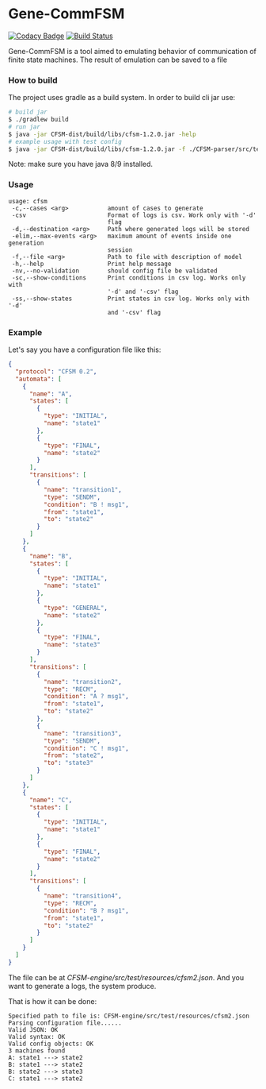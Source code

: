 # Gene-CommFSM

[![Codacy Badge](https://api.codacy.com/project/badge/Grade/6ec021d65858412cb90dba82f2d4562a)](https://www.codacy.com/app/Sammers21/Gena-CommFSM?utm_source=github.com&amp;utm_medium=referral&amp;utm_content=PAIS-Lab-Public-Projects/Gena-CommFSM&amp;utm_campaign=Badge_Grade)
[![Build Status](https://travis-ci.org/PAIS-Lab-Public-Projects/Gena-CommFSM.svg?branch=master)](https://travis-ci.org/PAIS-Lab-Public-Projects/Gena-CommFSM)

Gene-CommFSM is a tool aimed to emulating behavior of 
communication of finite state machines.
The result of emulation can be saved to a file

### How to build

The project uses gradle as a build system. In order to build cli jar use:

```bash
# build jar
$ ./gradlew build
# run jar 
$ java -jar CFSM-dist/build/libs/cfsm-1.2.0.jar -help
# example usage with test config
$ java -jar CFSM-dist/build/libs/cfsm-1.2.0.jar -f ./CFSM-parser/src/test/resources/cfsm.json 
```

Note: make sure you have java 8/9 installed.

### Usage

```text
usage: cfsm
 -c,--cases <arg>           amount of cases to generate
 -csv                       Format of logs is csv. Work only with '-d'
                            flag
 -d,--destination <arg>     Path where generated logs will be stored
 -elim,--max-events <arg>   maximum amount of events inside one generation
                            session
 -f,--file <arg>            Path to file with description of model
 -h,--help                  Print help message
 -nv,--no-validation        should config file be validated
 -sc,--show-conditions      Print conditions in csv log. Works only with
                            '-d' and '-csv' flag
 -ss,--show-states          Print states in csv log. Works only with '-d'
                            and '-csv' flag
```

### Example

Let's say you have a configuration file like this:
```json
{
  "protocol": "CFSM 0.2",
  "automata": [
    {
      "name": "A",
      "states": [
        {
          "type": "INITIAL",
          "name": "state1"
        },
        {
          "type": "FINAL",
          "name": "state2"
        }
      ],
      "transitions": [
        {
          "name": "transition1",
          "type": "SENDM",
          "condition": "B ! msg1",
          "from": "state1",
          "to": "state2"
        }
      ]
    },
    {
      "name": "B",
      "states": [
        {
          "type": "INITIAL",
          "name": "state1"
        },
        {
          "type": "GENERAL",
          "name": "state2"
        },
        {
          "type": "FINAL",
          "name": "state3"
        }
      ],
      "transitions": [
        {
          "name": "transition2",
          "type": "RECM",
          "condition": "A ? msg1",
          "from": "state1",
          "to": "state2"
        },
        {
          "name": "transition3",
          "type": "SENDM",
          "condition": "C ! msg1",
          "from": "state2",
          "to": "state3"
        }
      ]
    },
    {
      "name": "C",
      "states": [
        {
          "type": "INITIAL",
          "name": "state1"
        },
        {
          "type": "FINAL",
          "name": "state2"
        }
      ],
      "transitions": [
        {
          "name": "transition4",
          "type": "RECM",
          "condition": "B ? msg1",
          "from": "state1",
          "to": "state2"
        }
      ]
    }
  ]
}
```

The file can be at _CFSM-engine/src/test/resources/cfsm2.json_. And you want to generate a logs, the system produce.

That is how it can be done:
```bash$ java -jar CFSM-dist/build/libs/cfsm-1.2.0.jar -f CFSM-engine/src/test/resources/cfsm2.json
Specified path to file is: CFSM-engine/src/test/resources/cfsm2.json
Parsing configuration file......
Valid JSON: OK
Valid syntax: OK
Valid config objects: OK
3 machines found
A: state1 ---> state2
B: state1 ---> state2
B: state2 ---> state3
C: state1 ---> state2
```